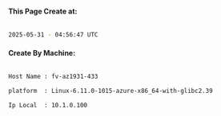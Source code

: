 
   
#### This Page Create at:

```bash

2025-05-31 - 04:56:47 UTC

```

#### Create By Machine:

```bash

Host Name : fv-az1931-433

platform  : Linux-6.11.0-1015-azure-x86_64-with-glibc2.39

Ip Local  : 10.1.0.100

```

